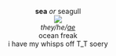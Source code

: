 <p align="center">
 <b>sea</b> <i>or</i> seagull<br>
 <img src="https://cdn.discordapp.com/attachments/640704471042883654/992971380289196143/swimd.gif"><br>
  <i>they/he/<a href=http://my.pronoun.is/ae>ae</a></i><br>
  ocean freak<br>
 i have my whisps off T_T soery<br>
</p>
